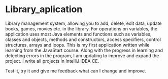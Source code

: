 # Library_aplication
Library management system, allowing you to add, delete, edit data, update books, games, movies etc. in the library. For operations on variables, the application uses most Java elements and functions such as variables, classes and objects, methods and constructors, access specifiers, control structures, arrays and loops. This is my first application written while learning from the JavaStart course. Along with the progress in learning and detecting errors in the program, I am updating to improve and expand the project. I write all projects in IntelliJ IDEA CE. 

Test it, try it and give me feedback what can I change and improve.
